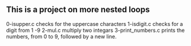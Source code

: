## This is a project on more nested loops
0-isupper.c checks for the uppercase characters
1-isdigit.c checks for a digit from 1 -9
2-mul.c multiply two integars
3-print_numbers.c prints the numbers, from 0 to 9, followed by a new line.
